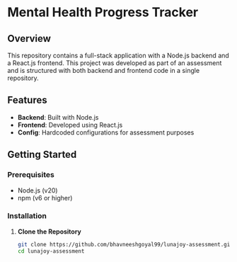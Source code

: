 # Mental Health Progress Tracker

## Overview

This repository contains a full-stack application with a Node.js backend and a React.js frontend. This project was developed as part of an assessment and is structured with both backend and frontend code in a single repository.

## Features

- **Backend**: Built with Node.js
- **Frontend**: Developed using React.js
- **Config**: Hardcoded configurations for assessment purposes

## Getting Started

### Prerequisites

- Node.js (v20)
- npm (v6 or higher)

### Installation

1. **Clone the Repository**

   ```bash
   git clone https://github.com/bhavneeshgoyal99/lunajoy-assessment.git
   cd lunajoy-assessment

